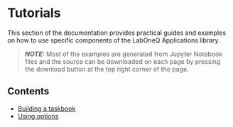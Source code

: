 # Tutorials

This section of the documentation provides practical guides and examples on how to use specific components
of the LabOneQ Applications library.

> **_NOTE:_** Most of the examples are generated from Jupyter Notebook files and the source
can be downloaded on each page by pressing the download button at the top right corner
of the page.

## Contents

<!--nav-->

* [Building a taskbook](sources/build_taskbook.ipynb)
* [Using options](sources/options.ipynb)
